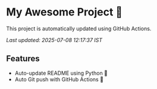 # My Awesome Project 🚀

This project is automatically updated using GitHub Actions.

_Last updated: 2025-07-08 12:17:37 IST_

## Features
- Auto-update README using Python 🐍
- Auto Git push with GitHub Actions 🤖
